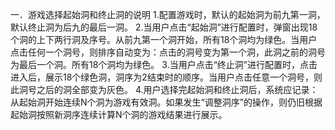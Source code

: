 一．游戏选择起始洞和终止洞的说明
1.配置游戏时，默认的起始洞为前九第一洞，默认终止洞为后九的最后一洞。
2.当用户点击“起始洞”进行配置时，弹窗出现18个洞的上下两行洞及序号。从前九第一个洞开始，所有18个洞均为绿色。当用户点击任何一个洞号，则排序自动变为：点击的洞号变为第一个洞，此洞之前的洞号为最后一个洞。所有18个洞均为绿色。
3.当用户点击“终止洞”进行配置时，点击进入后，展示18个绿色洞，洞序为2结束时的顺序。当用户点击任意一个洞号，则此洞号之后的洞全部变为灰色。
4.用户选择完起始洞和终止洞后，系统应记录：从起始洞开始连续N个洞为游戏有效洞。如果发生“调整洞序”的操作，则仍旧根据起始洞按照新洞序连续计算N个洞的游戏结果进行展示。

